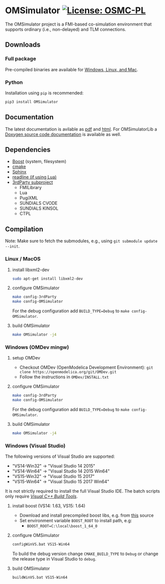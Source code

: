 # OMSimulator [![License: OSMC-PL](https://img.shields.io/badge/license-OSMC--PL-lightgrey.svg)](OSMC-License.txt)

The OMSimulator project is a FMI-based co-simulation environment that supports ordinary (i.e., non-delayed) and TLM connections.

## Downloads

### Full package

Pre-compiled binaries are available for [Windows, Linux, and Mac](https://build.openmodelica.org/omsimulator/).

### Python

Installation using `pip` is recommended:

```bash
pip3 install OMSimulator
```

## Documentation

The latest documentation is avilable as [pdf](https://openmodelica.org/doc/OMSimulator/master/OMSimulator.pdf) and [html](https://openmodelica.org/doc/OMSimulator/master/html/).
For OMSimulatorLib a [Doxygen source code documentation](https://openmodelica.org/doc/OMSimulator/master/OMSimulatorLib/) is available as well.

## Dependencies

- [Boost](http://www.boost.org/) (system, filesystem)
- [cmake](http://www.cmake.org)
- [Sphinx](http://www.sphinx-doc.org/en/stable/)
- [readline (if using Lua)](http://git.savannah.gnu.org/cgit/readline.git)
- [3rdParty subproject](https://github.com/OpenModelica/OMSimulator-3rdParty)
  - FMILibrary
  - Lua
  - PugiXML
  - SUNDIALS CVODE
  - SUNDIALS KINSOL
  - CTPL

## Compilation

Note: Make sure to fetch the submodules, e.g., using `git submodule update --init`.

### Linux / MacOS

1. install libxml2-dev

   ```bash
   sudo apt-get install libxml2-dev
   ```

1. configure OMSimulator

   ```bash
   make config-3rdParty
   make config-OMSimulator
   ```

   For the debug configuration add `BUILD_TYPE=Debug` to `make config-OMSimulator`.

1. build OMSimulator

   ```bash
   make OMSimulator -j4
   ```

### Windows (OMDev mingw)

1. setup OMDev

   - Checkout OMDev (OpenModelica Development Environment): `git clone https://openmodelica.org/git/OMDev.git`
   - Follow the instructions in `OMDev/INSTALL.txt`

1. configure OMSimulator

   ```bash
   make config-3rdParty
   make config-OMSimulator
   ```

   For the debug configuration add `BUILD_TYPE=Debug` to `make config-OMSimulator`.

1. build OMSimulator

   ```bash
   make OMSimulator -j4
   ```

### Windows (Visual Studio)

The following versions of Visual Studio are supported:

- "VS14-Win32" -> "Visual Studio 14 2015"
- "VS14-Win64" -> "Visual Studio 14 2015 Win64"
- "VS15-Win32" -> "Visual Studio 15 2017"
- "VS15-Win64" -> "Visual Studio 15 2017 Win64"

It is not strictly required to install the full Visual Studio IDE. The batch scripts only require *[Visual C++ Build Tools](http://landinghub.visualstudio.com/visual-cpp-build-tools)*.

1. install boost (VS14: 1.63, VS15: 1.64)

   - Download and install precompiled boost libs, e.g. from [this](https://sourceforge.net/projects/boost/files/boost-binaries/) source
   - Set environment variable `BOOST_ROOT` to install path, e.g:
     - `BOOST_ROOT=C:\local\boost_1_64_0`

1. configure OMSimulator

   ```bash
   configWinVS.bat VS15-Win64
   ```

   To build the debug version change `CMAKE_BUILD_TYPE` to `Debug` or change the release type in Visual Studio to `debug`.

1. build OMSimulator

   ```bash
   buildWinVS.bat VS15-Win64
   ```
